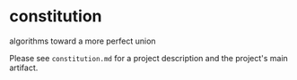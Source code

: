 # constitution
algorithms toward a more perfect union

Please see `constitution.md` for a project description and the project's main
artifact.
